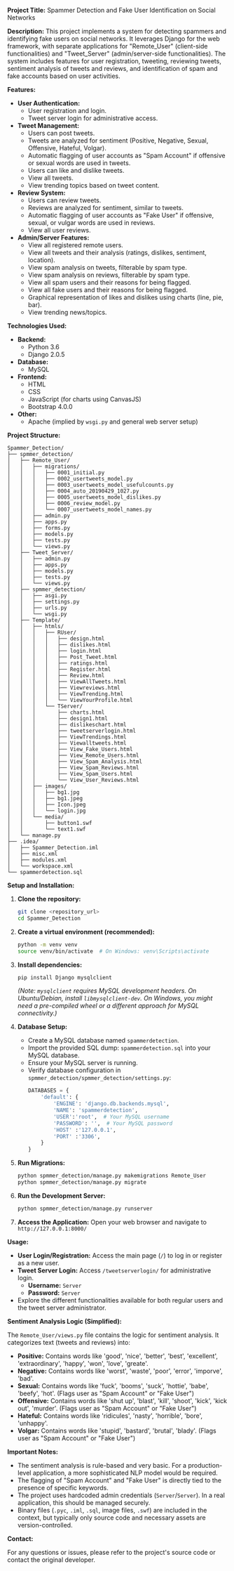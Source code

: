 **Project Title:** Spammer Detection and Fake User Identification on Social Networks

**Description:**
This project implements a system for detecting spammers and identifying fake users on social networks. It leverages Django for the web framework, with separate applications for "Remote_User" (client-side functionalities) and "Tweet_Server" (admin/server-side functionalities). The system includes features for user registration, tweeting, reviewing tweets, sentiment analysis of tweets and reviews, and identification of spam and fake accounts based on user activities.

**Features:**

*   **User Authentication:**
    *   User registration and login.
    *   Tweet server login for administrative access.
*   **Tweet Management:**
    *   Users can post tweets.
    *   Tweets are analyzed for sentiment (Positive, Negative, Sexual, Offensive, Hateful, Volgar).
    *   Automatic flagging of user accounts as "Spam Account" if offensive or sexual words are used in tweets.
    *   Users can like and dislike tweets.
    *   View all tweets.
    *   View trending topics based on tweet content.
*   **Review System:**
    *   Users can review tweets.
    *   Reviews are analyzed for sentiment, similar to tweets.
    *   Automatic flagging of user accounts as "Fake User" if offensive, sexual, or vulgar words are used in reviews.
    *   View all user reviews.
*   **Admin/Server Features:**
    *   View all registered remote users.
    *   View all tweets and their analysis (ratings, dislikes, sentiment, location).
    *   View spam analysis on tweets, filterable by spam type.
    *   View spam analysis on reviews, filterable by spam type.
    *   View all spam users and their reasons for being flagged.
    *   View all fake users and their reasons for being flagged.
    *   Graphical representation of likes and dislikes using charts (line, pie, bar).
    *   View trending news/topics.

**Technologies Used:**

*   **Backend:**
    *   Python 3.6
    *   Django 2.0.5
*   **Database:**
    *   MySQL
*   **Frontend:**
    *   HTML
    *   CSS
    *   JavaScript (for charts using CanvasJS)
    *   Bootstrap 4.0.0
*   **Other:**
    *   Apache (implied by `wsgi.py` and general web server setup)

**Project Structure:**

```
Spammer_Detection/
├── spmmer_detection/
│   ├── Remote_User/
│   │   ├── migrations/
│   │   │   ├── 0001_initial.py
│   │   │   ├── 0002_usertweets_model.py
│   │   │   ├── 0003_usertweets_model_usefulcounts.py
│   │   │   ├── 0004_auto_20190429_1027.py
│   │   │   ├── 0005_usertweets_model_dislikes.py
│   │   │   ├── 0006_review_model.py
│   │   │   └── 0007_usertweets_model_names.py
│   │   ├── admin.py
│   │   ├── apps.py
│   │   ├── forms.py
│   │   ├── models.py
│   │   ├── tests.py
│   │   └── views.py
│   ├── Tweet_Server/
│   │   ├── admin.py
│   │   ├── apps.py
│   │   ├── models.py
│   │   ├── tests.py
│   │   └── views.py
│   ├── spmmer_detection/
│   │   ├── asgi.py
│   │   ├── settings.py
│   │   ├── urls.py
│   │   └── wsgi.py
│   ├── Template/
│   │   ├── htmls/
│   │   │   ├── RUser/
│   │   │   │   ├── design.html
│   │   │   │   ├── dislikes.html
│   │   │   │   ├── login.html
│   │   │   │   ├── Post_Tweet.html
│   │   │   │   ├── ratings.html
│   │   │   │   ├── Register.html
│   │   │   │   ├── Review.html
│   │   │   │   ├── ViewAllTweets.html
│   │   │   │   ├── Viewreviews.html
│   │   │   │   ├── ViewTrending.html
│   │   │   │   └── ViewYourProfile.html
│   │   │   └── TServer/
│   │   │       ├── charts.html
│   │   │       ├── design1.html
│   │   │       ├── dislikeschart.html
│   │   │       ├── tweetserverlogin.html
│   │   │       ├── ViewTrendings.html
│   │   │       ├── Viewalltweets.html
│   │   │       ├── View_Fake_Users.html
│   │   │       ├── View_Remote_Users.html
│   │   │       ├── View_Spam_Analysis.html
│   │   │       ├── View_Spam_Reviews.html
│   │   │       ├── View_Spam_Users.html
│   │   │       └── View_User_Reviews.html
│   │   ├── images/
│   │   │   ├── bg1.jpg
│   │   │   ├── bg1.jpeg
│   │   │   ├── Icon.jpeg
│   │   │   └── login.jpg
│   │   └── media/
│   │       ├── button1.swf
│   │       └── text1.swf
│   └── manage.py
├── .idea/
│   ├── Spammer_Detection.iml
│   ├── misc.xml
│   ├── modules.xml
│   └── workspace.xml
└── spammerdetection.sql
```

**Setup and Installation:**

1.  **Clone the repository:**
    ```bash
    git clone <repository_url>
    cd Spammer_Detection
    ```

2.  **Create a virtual environment (recommended):**
    ```bash
    python -m venv venv
    source venv/bin/activate  # On Windows: venv\Scripts\activate
    ```

3.  **Install dependencies:**
    ```bash
    pip install Django mysqlclient
    ```
    *(Note: `mysqlclient` requires MySQL development headers. On Ubuntu/Debian, install `libmysqlclient-dev`. On Windows, you might need a pre-compiled wheel or a different approach for MySQL connectivity.)*

4.  **Database Setup:**
    *   Create a MySQL database named `spammerdetection`.
    *   Import the provided SQL dump: `spammerdetection.sql` into your MySQL database.
    *   Ensure your MySQL server is running.
    *   Verify database configuration in `spmmer_detection/spmmer_detection/settings.py`:
        ```python
        DATABASES = {
            'default': {
                'ENGINE': 'django.db.backends.mysql',
                'NAME': 'spammerdetection',
                'USER':'root',  # Your MySQL username
                'PASSWORD': '',  # Your MySQL password
                'HOST' :'127.0.0.1',
                'PORT' :'3306',
            }
        }
        ```

5.  **Run Migrations:**
    ```bash
    python spmmer_detection/manage.py makemigrations Remote_User
    python spmmer_detection/manage.py migrate
    ```

6.  **Run the Development Server:**
    ```bash
    python spmmer_detection/manage.py runserver
    ```

7.  **Access the Application:**
    Open your web browser and navigate to `http://127.0.0.1:8000/`

**Usage:**

*   **User Login/Registration:** Access the main page (`/`) to log in or register as a new user.
*   **Tweet Server Login:** Access `/tweetserverlogin/` for administrative login.
    *   **Username:** `Server`
    *   **Password:** `Server`
*   Explore the different functionalities available for both regular users and the tweet server administrator.

**Sentiment Analysis Logic (Simplified):**

The `Remote_User/views.py` file contains the logic for sentiment analysis. It categorizes text (tweets and reviews) into:

*   **Positive:** Contains words like 'good', 'nice', 'better', 'best', 'excellent', 'extraordinary', 'happy', 'won', 'love', 'greate'.
*   **Negative:** Contains words like 'worst', 'waste', 'poor', 'error', 'imporve', 'bad'.
*   **Sexual:** Contains words like 'fuck', 'booms', 'suck', 'hottie', 'babe', 'beefy', 'hot'. (Flags user as "Spam Account" or "Fake User")
*   **Offensive:** Contains words like 'shut up', 'blast', 'kill', 'shoot', 'kick', 'kick out', 'murder'. (Flags user as "Spam Account" or "Fake User")
*   **Hateful:** Contains words like 'ridicules', 'nasty', 'horrible', 'bore', 'unhappy'.
*   **Volgar:** Contains words like 'stupid', 'bastard', 'brutal', 'blady'. (Flags user as "Spam Account" or "Fake User")

**Important Notes:**

*   The sentiment analysis is rule-based and very basic. For a production-level application, a more sophisticated NLP model would be required.
*   The flagging of "Spam Account" and "Fake User" is directly tied to the presence of specific keywords.
*   The project uses hardcoded admin credentials (`Server`/`Server`). In a real application, this should be managed securely.
*   Binary files (`.pyc`, `.iml`, `.sql`, image files, `.swf`) are included in the context, but typically only source code and necessary assets are version-controlled.

**Contact:**

For any questions or issues, please refer to the project's source code or contact the original developer.

